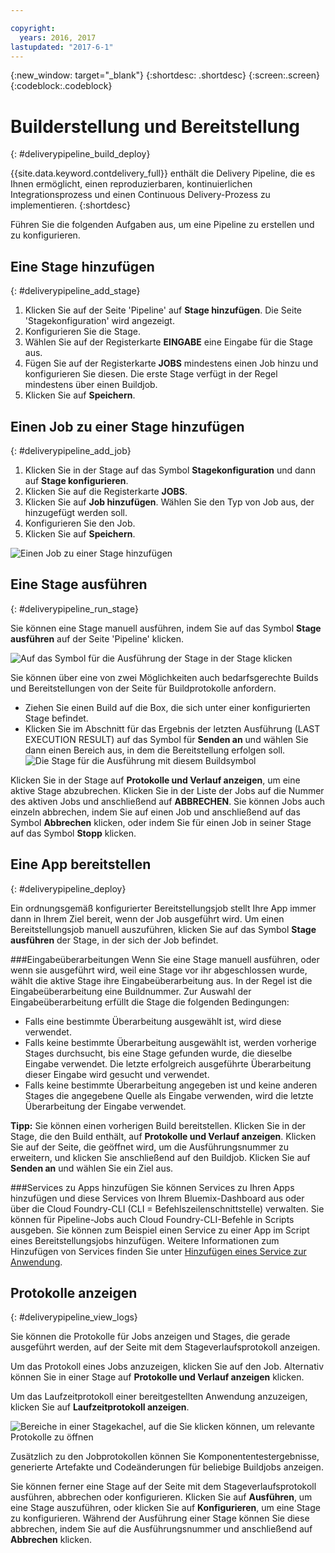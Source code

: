 ```yaml
---

copyright:
  years: 2016, 2017
lastupdated: "2017-6-1"
---
```

<!-- Copyright info at top of file: REQUIRED
    The copyright info is YAML content that must occur at the top of the MD file, before attributes are listed.
    It must be surrounded by 3 dashes.
    The value "years" can contain just one year or a two years separated by a comma. (years: 2014, 2016)
    Indentation as per the previous template must be preserved.
-->

{:new_window: target="_blank"}
{:shortdesc: .shortdesc}
{:screen:.screen}
{:codeblock:.codeblock}

# Builderstellung und Bereitstellung
{: #deliverypipeline_build_deploy}

{{site.data.keyword.contdelivery_full}} enthält die Delivery Pipeline, die es Ihnen ermöglicht, einen reproduzierbaren, kontinuierlichen Integrationsprozess und einen Continuous Delivery-Prozess zu implementieren.
{:shortdesc}

Führen Sie die folgenden Aufgaben aus, um eine Pipeline zu erstellen und zu konfigurieren.

## Eine Stage hinzufügen
{: #deliverypipeline_add_stage}

1. Klicken Sie auf der Seite 'Pipeline' auf **Stage hinzufügen**. Die Seite 'Stagekonfiguration' wird angezeigt.
2. Konfigurieren Sie die Stage.
  1. Wählen Sie auf der Registerkarte **EINGABE** eine Eingabe für die Stage aus.
  2. Fügen Sie auf der Registerkarte **JOBS** mindestens einen Job hinzu und konfigurieren Sie diesen. Die erste Stage verfügt in der Regel mindestens über einen Buildjob.
3. Klicken Sie auf **Speichern**.

## Einen Job zu einer Stage hinzufügen
{: #deliverypipeline_add_job}

1. Klicken Sie in der Stage auf das Symbol **Stagekonfiguration** und dann auf **Stage konfigurieren**.
2. Klicken Sie auf die Registerkarte **JOBS**.
3. Klicken Sie auf **Job hinzufügen**. Wählen Sie den Typ von Job aus, der hinzugefügt werden soll.
4. Konfigurieren Sie den Job.
5. Klicken Sie auf **Speichern**.

![Einen Job zu einer Stage hinzufügen](images/AddJob2.png)

## Eine Stage ausführen
{: #deliverypipeline_run_stage}

Sie können eine Stage manuell ausführen, indem Sie auf das Symbol **Stage ausführen** auf der Seite 'Pipeline' klicken.

![Auf das Symbol für die Ausführung der Stage in der Stage klicken](images/RunStage.png)

Sie können über eine von zwei Möglichkeiten auch bedarfsgerechte Builds und Bereitstellungen von der Seite für Buildprotokolle anfordern.
* Ziehen Sie einen Build auf die Box, die sich unter einer konfigurierten Stage befindet.
* Klicken Sie im Abschnitt für das Ergebnis der letzten Ausführung (LAST EXECUTION RESULT) auf das Symbol für **Senden an** und wählen Sie dann einen Bereich aus, in dem die Bereitstellung erfolgen soll.
  ![Die Stage für die Ausführung mit diesem Buildsymbol](images/deploy_to.png)

Klicken Sie in der Stage auf **Protokolle und Verlauf anzeigen**, um eine aktive Stage abzubrechen. Klicken Sie in der Liste der Jobs auf die Nummer des aktiven Jobs und anschließend auf **ABBRECHEN**. Sie können Jobs auch einzeln abbrechen, indem Sie auf einen Job und anschließend auf das Symbol **Abbrechen** klicken, oder indem Sie für einen Job in seiner Stage auf das Symbol **Stopp** klicken.

## Eine App bereitstellen
{: #deliverypipeline_deploy}

Ein ordnungsgemäß konfigurierter Bereitstellungsjob stellt Ihre App immer dann in Ihrem Ziel bereit, wenn der Job ausgeführt wird. Um einen Bereitstellungsjob manuell auszuführen, klicken Sie auf das Symbol **Stage ausführen** der Stage, in der sich der Job befindet.

###Eingabeüberarbeitungen
Wenn Sie eine Stage manuell ausführen, oder wenn sie ausgeführt wird, weil eine Stage vor ihr abgeschlossen wurde, wählt die aktive Stage ihre Eingabeüberarbeitung aus. In der Regel ist die Eingabeüberarbeitung eine Buildnummer. Zur Auswahl der Eingabeüberarbeitung erfüllt die Stage die folgenden Bedingungen:

* Falls eine bestimmte Überarbeitung ausgewählt ist, wird diese verwendet.
* Falls keine bestimmte Überarbeitung ausgewählt ist, werden vorherige Stages durchsucht, bis eine Stage gefunden wurde, die dieselbe Eingabe verwendet. Die letzte erfolgreich ausgeführte Überarbeitung dieser Eingabe wird gesucht und verwendet.
* Falls keine bestimmte Überarbeitung angegeben ist und keine anderen Stages die angegebene Quelle als Eingabe verwenden, wird die letzte Überarbeitung der Eingabe verwendet.

**Tipp:** Sie können einen vorherigen Build bereitstellen. Klicken Sie in der Stage, die den Build enthält, auf **Protokolle und Verlauf anzeigen**. Klicken Sie auf der Seite, die geöffnet wird, um die Ausführungsnummer zu erweitern, und klicken Sie anschließend auf den Buildjob. Klicken Sie auf **Senden an** und wählen Sie ein Ziel aus.

###Services zu Apps hinzufügen
Sie können Services zu Ihren Apps hinzufügen und diese Services von Ihrem Bluemix-Dashboard aus oder über die Cloud Foundry-CLI (CLI = Befehlszeilenschnittstelle) verwalten. Sie können für Pipeline-Jobs auch Cloud Foundry-CLI-Befehle in Scripts ausgeben. Sie können zum Beispiel einen Service zu einer App im Script eines Bereitstellungsjobs hinzufügen. Weitere Informationen zum Hinzufügen von Services finden Sie unter [Hinzufügen eines Service zur Anwendung](/docs/services/reqnsi.html#add_service).

## Protokolle anzeigen
{: #deliverypipeline_view_logs}

Sie können die Protokolle für Jobs anzeigen und Stages, die gerade ausgeführt werden, auf der Seite mit dem Stageverlaufsprotokoll anzeigen.

Um das Protokoll eines Jobs anzuzeigen, klicken Sie auf den Job. Alternativ können Sie in einer Stage auf **Protokolle und Verlauf anzeigen** klicken.

Um das Laufzeitprotokoll einer bereitgestellten Anwendung anzuzeigen, klicken Sie auf **Laufzeitprotokoll anzeigen**.

![Bereiche in einer Stagekachel, auf die Sie klicken können, um relevante Protokolle zu öffnen](images/view_logs_and_history.png)

Zusätzlich zu den Jobprotokollen können Sie Komponententestergebnisse, generierte Artefakte und Codeänderungen für beliebige Buildjobs anzeigen.

Sie können ferner eine Stage auf der Seite mit dem Stageverlaufsprotokoll ausführen, abbrechen oder konfigurieren. Klicken Sie auf **Ausführen**, um eine Stage auszuführen, oder klicken Sie auf **Konfigurieren**, um eine Stage zu konfigurieren. Während der Ausführung einer Stage können Sie diese abbrechen, indem Sie auf die Ausführungsnummer und anschließend auf **Abbrechen** klicken.


